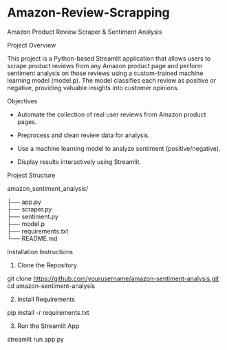 # Amazon-Review-Scrapping

 Amazon Product Review Scraper & Sentiment Analysis

 Project Overview
 
This project is a Python-based Streamlit application that allows users to scrape product reviews from any Amazon product page and perform sentiment analysis on those reviews using a custom-trained machine learning model (model.p). The model classifies each review as positive or negative, providing valuable insights into customer opinions.

 Objectives

* Automate the collection of real user reviews from Amazon product pages.

* Preprocess and clean review data for analysis.

* Use a machine learning model to analyze sentiment (positive/negative).

* Display results interactively using Streamlit.

 Project Structure

amazon_sentiment_analysis/

├── app.py              
├── scraper.py          
├── sentiment.py        
├── model.p             
├── requirements.txt    
└── README.md        

Installation Instructions

1. Clone the Repository

git clone https://github.com/yourusername/amazon-sentiment-analysis.git
cd amazon-sentiment-analysis

2. Install Requirements

pip install -r requirements.txt

3. Run the Streamlit App

streamlit run app.py



